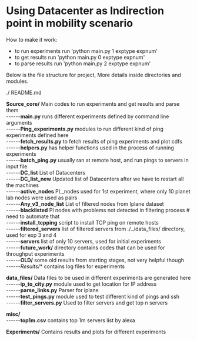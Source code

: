 # Using Datacenter as Indirection point in mobility scenario  

How to make it work:
- to run experiments run 'python main.py 1 exptype expnum'  
- to get results run 'python main.py 0 exptype expnum'  
- to parse results run 'python main.py 2 exptype expnum'  
  

Below is the file structure for project, More details inside directories and modules.  

./
README.md

**Source_core/** 		      Main codes to run experiments and get results and parse them  
------**main.py** 			  runs different experiments defined by command line arguments  
------**Ping_experiments.py** modules to run different kind of ping experiments defined here  
------**fetch_results.py**    to fetch results of ping experiments and plot cdfs  
------**helpers.py**          has helper functions used in the process of running experiments  
------**batch_ping.py**       usually ran at remote host, and run pings to servers in input file  
------**DC_list**             List of Datacenters  
------**DC_list_new**         Updated list of Datacenters after we have to restart all the machines  
------**active_nodes**        PL_nodes used for 1st experiment, where only 10 planet lab nodes were used as pairs  
------**Any_v3_node_list**    List of filtered nodes from Iplane dataset  
------**blacklisted**         Pl nodes with problems not detected in filtering process # need to automate that  
------**install_tcpping**     script to install TCP ping on remote hosts  
------**filtered_servers**    list of filtered servers from ./../data_files/ directory, used for exp 3 and 4  
------**servers**             list of only 10 servers, used for initial experiments  
------**future_work/**        directory contains codes that can be used for throughput experiments  
------**OLD/**                some old results from starting stages, not very helpful though  
------**Results*/**           contains log files for experiments  
  
**data_files/**               Data files to be used in different experiments are generated here  
------**ip_to_city.py** 	  module used to get location for IP address  
------**parse_links.py**      Parser for iplane  
------**test_pings.py**       module used to test different kind of pings and ssh  
------**filter_servers.py**   Used to filter servers and get top n servers  
  
**misc/**  
------**top1m.csv**          contains top 1m servers list by alexa  
  
**Experiments/**             Contains results and plots for different experiments  
